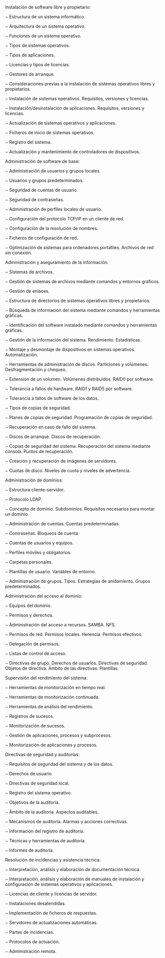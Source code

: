 Instalación de software libre y propietario:

− Estructura de un sistema informático.

− Arquitectura de un sistema operativo.

− Funciones de un sistema operativo.

− Tipos de sistemas operativos.

− Tipos de aplicaciones.

− Licencias y tipos de licencias.

− Gestores de arranque.

− Consideraciones previas a la instalación de sistemas operativos libres y propietarios.

− Instalación de sistemas operativos. Requisitos, versiones y licencias.

− Instalación/desinstalación de aplicaciones. Requisitos, versiones y licencias.

− Actualización de sistemas operativos y aplicaciones.

− Ficheros de inicio de sistemas operativos.

− Registro del sistema.

− Actualización y mantenimiento de controladores de dispositivos.

Administración de software de base:

− Administración de usuarios y grupos locales.

− Usuarios y grupos predeterminados.

− Seguridad de cuentas de usuario.

− Seguridad de contraseñas.

− Administración de perfiles locales de usuario.

− Configuración del protocolo TCP/IP en un cliente de red.

− Configuración de la resolución de nombres.

− Ficheros de configuración de red.

− Optimización de sistemas para ordenadores portátiles. Archivos de red sin conexión.

Administración y aseguramiento de la información:

− Sistemas de archivos.

− Gestión de sistemas de archivos mediante comandos y entornos gráficos.

− Gestión de enlaces.

− Estructura de directorios de sistemas operativos libres y propietarios.

− Búsqueda de información del sistema mediante comandos y herramientas gráficas.

− Identificación del software instalado mediante comandos y herramientas gráficas.

− Gestión de la información del sistema. Rendimiento. Estadísticas.

− Montaje y desmontaje de dispositivos en sistemas operativos. Automatización.

− Herramientas de administración de discos. Particiones y volúmenes. Desfragmentación y chequeo.

− Extensión de un volumen. Volúmenes distribuidos. RAID0 por software.

− Tolerancia a fallos de hardware. RAID1 y RAID5 por software.

− Tolerancia a fallos de software de los datos.

− Tipos de copias de seguridad.

− Planes de copias de seguridad. Programación de copias de seguridad.

− Recuperación en caso de fallo del sistema.

− Discos de arranque. Discos de recuperación.

− Copias de seguridad del sistema. Recuperación del sistema mediante consola. Puntos de recuperación.

− Creación y recuperación de imágenes de servidores.

− Cuotas de disco. Niveles de cuota y niveles de advertencia.

Administración de dominios:

− Estructura cliente-servidor.

− Protocolo LDAP.

− Concepto de dominio. Subdominios. Requisitos necesarios para montar un dominio.

− Administración de cuentas. Cuentas predeterminadas.

− Contraseñas. Bloqueos de cuenta.

− Cuentas de usuarios y equipos.

− Perfiles móviles y obligatorios.

− Carpetas personales.

− Plantillas de usuario. Variables de entorno.

− Administración de grupos. Tipos. Estrategias de anidamiento. Grupos predeterminados.

Administración del acceso al dominio:

− Equipos del dominio.

− Permisos y derechos.

− Administración del acceso a recursos. SAMBA. NFS.

− Permisos de red. Permisos locales. Herencia. Permisos efectivos.

− Delegación de permisos.

− Listas de control de acceso.

− Directivas de grupo. Derechos de usuarios. Directivas de seguridad. Objetos de directiva. Ámbito de las directivas. Plantillas.

Supervisión del rendimiento del sistema:

− Herramientas de monitorización en tiempo real.

− Herramientas de monitorización continuada.

− Herramientas de análisis del rendimiento.

− Registros de sucesos.

− Monitorización de sucesos.

− Gestión de aplicaciones, procesos y subprocesos.

− Monitorización de aplicaciones y procesos.

Directivas de seguridad y auditorías:

− Requisitos de seguridad del sistema y de los datos.

− Derechos de usuario.

− Directivas de seguridad local.

− Registro del sistema operativo.

− Objetivos de la auditoría.

− Ámbito de la auditoría. Aspectos auditables.

− Mecanismos de auditoría. Alarmas y acciones correctivas.

− Información del registro de auditoría.

− Técnicas y herramientas de auditoría.

− Informes de auditoría.

Resolución de incidencias y asistencia técnica:

− Interpretación, análisis y elaboración de documentación técnica.

− Interpretación, análisis y elaboración de manuales de instalación y configuración de sistemas operativos y aplicaciones.

− Licencias de cliente y licencias de servidor.

− Instalaciones desatendidas.

− Implementación de ficheros de respuestas.

− Servidores de actualizaciones automáticas.

− Partes de incidencias.

− Protocolos de actuación.

− Administración remota.
